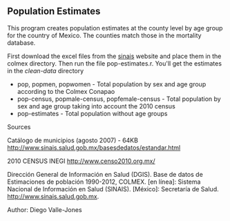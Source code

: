 Population Estimates
---------------------

This program creates population estimates at the county level by age group for the country of Mexico. The counties match those in the mortality database.

First download the excel files from the [sinais](http://www.sinais.salud.gob.mx/descargas/xls/) website and place them in the colmex directory. Then run the file pop-estimates.r. You'll get the estimates in the _clean-data_ directory

* pop, popmen, popwomen - Total population by sex and age group according to the Colmex Conapao
* pop-census, popmale-census, popfemale-census - Total population by sex and age group taking into account the 2010 census
* pop-estimates - Total population without age groups

Sources

Catálogo de municipios (agosto 2007) - 64KB  http://www.sinais.salud.gob.mx/basesdedatos/estandar.html

2010 CENSUS INEGI http://www.censo2010.org.mx/

Dirección General de Información en Salud (DGIS). Base de datos de Estimaciones de población 1990-2012, COLMEX. [en línea]: Sistema Nacional de Información en Salud (SINAIS). [México]: Secretaría de Salud. <http://www.sinais.salud.gob.mx>.


Author: Diego Valle-Jones
